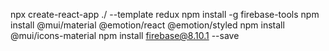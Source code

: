 npx create-react-app ./ --template redux
npm install -g firebase-tools
npm install @mui/material @emotion/react @emotion/styled
npm install @mui/icons-material
npm install firebase@8.10.1 --save